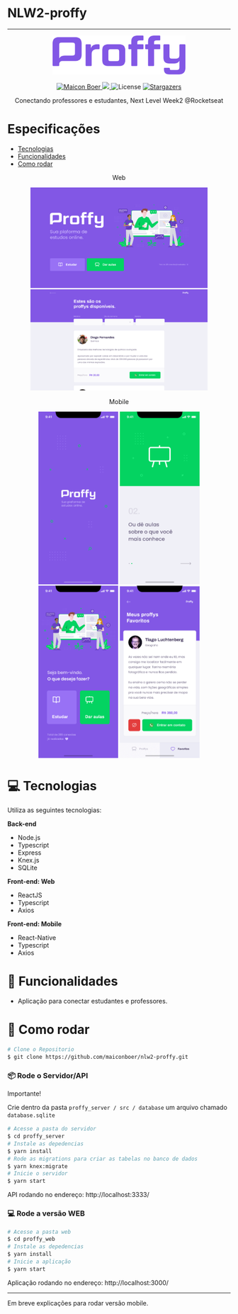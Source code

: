 # NLW2-proffy


------------------------------------------------------------

<p align="center">
   <img src=".github/logo.png" width="300"/>
</p>

<p align="center">	
   <a href="https://www.linkedin.com/in/maicon-boer-35210797/">
      <img alt="Maicon Boer" src="https://img.shields.io/badge/-MaiconBoer-8257E5?style=flat&logo=Linkedin&logoColor=white" />
   </a>

  <a aria-label="Completed" href="https://nextlevelweek.com/episodios/omnistack/edicao/2">
    <img src="https://img.shields.io/badge/Proffy-NLW 2.0-8257E5?logo=data:image/png;base64,iVBORw0KGgoAAAANSUhEUgAAABAAAAAQCAMAAAAoLQ9TAAAALVBMVEVHcExxWsF0XMJzXMJxWcFsUsD///9jRrzY0u6Xh9Gsn9n39fyMecy0qd2bjNJWBT0WAAAABHRSTlMA2Do606wF2QAAAGlJREFUGJVdj1cWwCAIBLEsRU3uf9xobDH8+GZwUYi8i6ucJwrxKE+7D0G9Q4vlYqtmCSjndr4CgCgzlyFgfKfKCVO0LrPKjmiqMxGXkJwNnXskqWG+1oSM+BSwD8f29YLNjvx/OQrn+g99oQSoNmt3PgAAAABJRU5ErkJggg=="></img>
  </a>
  
  <img alt="License" src="https://img.shields.io/badge/license-MIT-8257E5">
  <a href="https://github.com/maiconboer/nlw2-proffy/stargazers">
    <img alt="Stargazers" src="https://img.shields.io/github/stars/maiconboer/nlw2-proffy?color=8257E5&logo=github">
  </a>
</p>


<p align="center">Conectando professores e estudantes, Next Level Week2 @Rocketseat</p>


# Especificações

* [Tecnologias](#computer-tecnologias)
* [Funcionalidades](#rocket-funcionalidades)
* [Como rodar](#construction_worker-como-rodar)


<p align="center">Web</p>
<p align="center">
   <img src=".github/web-landing.png" width="400px">
   <img src=".github/web-list.png" width="400px">
</p>


<p align="center">Mobile</p>
<p align="center">
   <img src=".github/mobile-splash.png" width="180">
   <img src=".github/mobile-onboarding.png" width="180">
   <img src=".github/mobile-home.png" width="180">
   <img src=".github/mobile-favoritos.png" width="180">
</p>

# :computer: Tecnologias
Utiliza as seguintes tecnologias:

**Back-end**
<ul>
  <li>Node.js</li>
  <li>Typescript</li>
  <li>Express</li>
  <li>Knex.js</li>
  <li>SQLite</li>
</ul>

**Front-end: Web**
<ul>
  <li>ReactJS</li>
  <li>Typescript</li>
  <li>Axios</li>
</ul>

**Front-end: Mobile**
<ul>
  <li>React-Native</li>
  <li>Typescript</li>
  <li>Axios</li>
</ul>

# :rocket: Funcionalidades

* Aplicação para conectar estudantes e professores.

# :construction_worker: Como rodar
```bash
# Clone o Repositorio
$ git clone https://github.com/maiconboer/nlw2-proffy.git
```
### 📦 Rode o Servidor/API

Importante!

Crie dentro da pasta ```proffy_server / src / database```  um arquivo chamado ```database.sqlite```

```bash
# Acesse a pasta do servidor
$ cd proffy_server
# Instale as depedencias
$ yarn install
# Rode as migrations para criar as tabelas no banco de dados
$ yarn knex:migrate
# Inicie o servidor
$ yarn start
```
API rodando no endereço: http://localhost:3333/

### 💻 Rode a versão WEB

```bash
# Acesse a pasta web
$ cd proffy_web
# Instale as depedencias
$ yarn install
# Inicie a aplicação
$ yarn start
```
Aplicação rodando no endereço: http://localhost:3000/ 

------------------------------------------------------------

Em breve explicações para rodar versão mobile.

